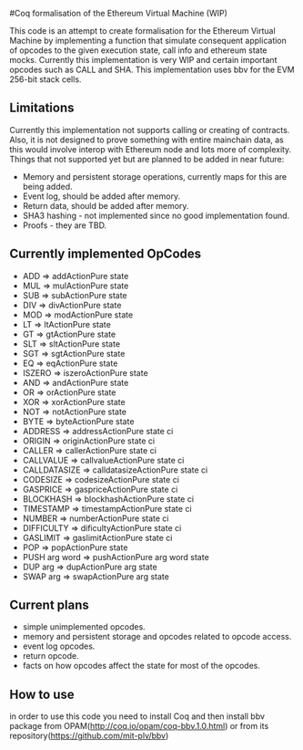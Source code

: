 #Coq formalisation of the Ethereum Virtual Machine (WIP)

This code is an attempt to create formalisation for the Ethereum Virtual Machine by implementing a function that simulate 
consequent application of opcodes to the given execution state, call info and ethereum state mocks. Currently this implementation
is very WIP and certain important opcodes such as CALL and SHA. This implementation uses bbv for the EVM 256-bit stack cells.

## Limitations

Currently this implementation not supports calling or creating of contracts. Also, it is not designed to prove something 
with entire mainchain data, as this would involve interop with Ethereum node and lots more of complexity. 
Things that not supported yet but are planned to be added in near future: 
* Memory and persistent storage operations, currently maps for this are being added.
* Event log, should be added after memory. 
* Return data, should be added after memory.
* SHA3 hashing - not implemented since no good implementation found.
* Proofs - they are TBD.

## Currently implemented OpCodes

 * ADD	          => addActionPure state
 * MUL	          => mulActionPure state
 * SUB	          => subActionPure state
 * DIV	          => divActionPure state
 * MOD	          => modActionPure state
 * LT	          => ltActionPure state
 * GT	          => gtActionPure state
 * SLT	          => sltActionPure state
 * SGT	          => sgtActionPure state
 * EQ	          => eqActionPure state
 * ISZERO	      => iszeroActionPure state
 * AND	          => andActionPure state
 * OR	          => orActionPure state
 * XOR	          => xorActionPure state
 * NOT	          => notActionPure state
 * BYTE          => byteActionPure state
 * ADDRESS	      => addressActionPure state ci
 * ORIGIN	      => originActionPure state ci
 * CALLER	      => callerActionPure state ci
 * CALLVALUE	    => callvalueActionPure state ci
 * CALLDATASIZE	=> calldatasizeActionPure state ci
 * CODESIZE	    => codesizeActionPure state ci
 * GASPRICE	    => gaspriceActionPure state ci
 * BLOCKHASH	    => blockhashActionPure state ci
 * TIMESTAMP	    => timestampActionPure state ci
 * NUMBER	      => numberActionPure state ci
 * DIFFICULTY  	=> dificultyActionPure state ci
 * GASLIMIT	    => gaslimitActionPure state ci
 * POP	          => popActionPure state
 * PUSH arg word	=> pushActionPure arg word state
 * DUP arg	      => dupActionPure arg state
 * SWAP	arg     => swapActionPure arg state
 
## Current plans
* simple unimplemented opcodes.
* memory and persistent storage and opcodes related to opcode access.
* event log opcodes.
* return opcode.
* facts on how opcodes affect the state for most of the opcodes.

## How to use
in order to use this code you need to install Coq and then install bbv package from OPAM(http://coq.io/opam/coq-bbv.1.0.html) or from its repository(https://github.com/mit-plv/bbv)

